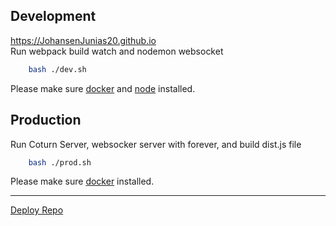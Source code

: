 ## Development
https://JohansenJunias20.github.io  
Run webpack build watch and nodemon websocket
```sh
    bash ./dev.sh
```
Please make sure [docker](https://docs.docker.com/) and [node](https://nodejs.org/en/) installed.  

## Production
Run Coturn Server, websocker server with forever, and build dist.js file
```sh
    bash ./prod.sh
```
Please make sure [docker](https://docs.docker.com/) installed.
<hr />

[Deploy Repo](https://github.com/JohansenJunias20/JohansenJunias20.github.io)